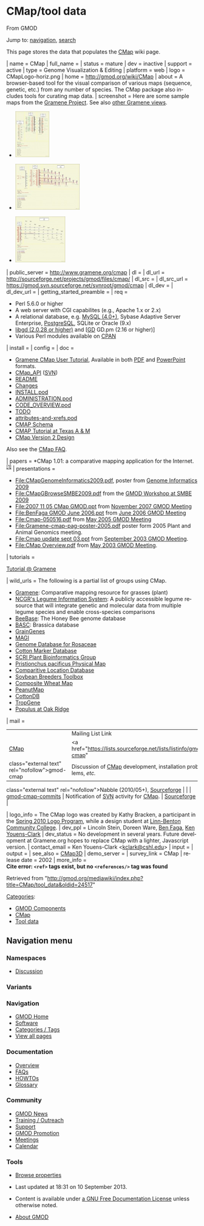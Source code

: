 <div id="mw-page-base" class="noprint">

</div>

<div id="mw-head-base" class="noprint">

</div>

<div id="content" class="mw-body" role="main">

<span id="top"></span>

<div id="mw-js-message" style="display:none;">

</div>

# <span dir="auto">CMap/tool data</span>

<div id="bodyContent">

<div id="siteSub">

From GMOD

</div>

<div id="contentSub">

</div>

<div id="jump-to-nav" class="mw-jump">

Jump to: [navigation](#mw-navigation), [search](#p-search)

</div>

<div id="mw-content-text" class="mw-content-ltr" lang="en" dir="ltr">

This page stores the data that populates the [CMap](../CMap.1 "CMap")
wiki page.

\| name = CMap \| full_name = \| status = mature \|
dev = inactive \| support = active \| type = Genome Visualization &
Editing \| platform = web \| logo = CMapLogo-horiz.png \| home =
<a href="../CMap.1" class="external free"
rel="nofollow">http://gmod.org/wiki/CMap</a> \| about = A browser-based
tool for the visual comparison of various maps (sequence, genetic, etc.)
from any number of species. The CMap package also includes tools for
curating map data. \| screenshot = Here are some sample maps from the
<a href="http://www.gramene.org/" class="external text"
rel="nofollow">Gramene Project</a>. See also
<a href="http://www.gramene.org/cmap/entry.html" class="external text"
rel="nofollow">other Gramene views</a>.

- <div style="width: 235px">

  <div class="thumb" style="width: 230px;">

  <div style="margin:15px auto;">

  <a href="../File:Cmap_sample1.jpg" class="image"><img
  src="https://raw.githubusercontent.com/GMOD/gmod.github.io/main/mediawiki/images/thumb/4/40/Cmap_sample1.jpg/89px-Cmap_sample1.jpg"
  width="89" height="120" alt="Cmap sample1.jpg" /></a>

  </div>

  </div>

  <div class="gallerytext">

  </div>

  </div>

- <div style="width: 235px">

  <div class="thumb" style="width: 230px;">

  <div style="margin:15px auto;">

  <a href="../File:Cmap_sample2.jpg" class="image"><img
  src="https://raw.githubusercontent.com/GMOD/gmod.github.io/main/mediawiki/images/thumb/f/f1/Cmap_sample2.jpg/169px-Cmap_sample2.jpg"
  width="169" height="120" alt="Cmap sample2.jpg" /></a>

  </div>

  </div>

  <div class="gallerytext">

  </div>

  </div>

- <div style="width: 235px">

  <div class="thumb" style="width: 230px;">

  <div style="margin:15px auto;">

  <a href="../File:Cmap_sample3.jpg" class="image"><img
  src="https://raw.githubusercontent.com/GMOD/gmod.github.io/main/mediawiki/images/thumb/1/12/Cmap_sample3.jpg/131px-Cmap_sample3.jpg"
  width="131" height="120" alt="Cmap sample3.jpg" /></a>

  </div>

  </div>

  <div class="gallerytext">

  </div>

  </div>

\| public_server =
<a href="http://www.gramene.org/cmap" class="external free"
rel="nofollow">http://www.gramene.org/cmap</a> \| dl = \| dl_url =
<a href="http://sourceforge.net/projects/gmod/files/cmap/"
class="external free"
rel="nofollow">http://sourceforge.net/projects/gmod/files/cmap/</a> \|
dl_src = \| dl_src_url =
<a href="https://gmod.svn.sourceforge.net/svnroot/gmod/cmap"
class="external free"
rel="nofollow">https://gmod.svn.sourceforge.net/svnroot/gmod/cmap</a> \|
dl_dev = \| dl_dev_url = \| getting_started_preamble = \| req =

- Perl 5.6.0 or higher
- A web server with CGI capabilites (e.g., Apache 1.x or 2.x)
- A relational database, e.g.
  <a href="http://www.mysql.com" class="external text"
  rel="nofollow">MySQL (4.0+)</a>, Sybase Adaptive Server Enterprise,
  [PostgreSQL](../PostgreSQL "PostgreSQL"), SQLite or Oracle (9.x)
- <a href="http://www.boutell.com/gd/" class="external text"
  rel="nofollow">libgd (2.0.28 or higher)</a> and
  \[<a href="http://search.cpan.org/perldoc?GD" class="external text"
  rel="nofollow">GD</a> GD.pm (2.16 or higher)\]
- Various Perl modules available on
  <a href="http://www.cpan.org/" class="external text"
  rel="nofollow">CPAN</a>

\| install = \| config = \| doc =

- <a href="http://www.gramene.org/tutorials/cmap.html"
  class="external text" rel="nofollow">Gramene CMap User Tutorial</a>,
  Available in both
  <a href="http://www.gramene.org/tutorials/cmap_tutorial.pdf"
  class="external text" rel="nofollow">PDF</a> and
  <a href="http://www.gramene.org/tutorials/cmap_tutorial.ppt"
  class="external text" rel="nofollow">PowerPoint</a> formats.
- [CMap_API](../CMap_API "CMap API") (<a
  href="http://gmod.svn.sourceforge.net/viewvc/gmod/cmap/trunk/docs/CMAP_API.pod"
  class="external text" rel="nofollow">SVN</a>)
- <a href="http://gmod.svn.sourceforge.net/viewvc/gmod/cmap/trunk/README"
  class="external text" rel="nofollow">README</a>
- <a href="http://gmod.svn.sourceforge.net/viewvc/gmod/cmap/trunk/Changes"
  class="external text" rel="nofollow">Changes</a>
- <a
  href="http://gmod.svn.sourceforge.net/viewvc/gmod/cmap/trunk/INSTALL.pod"
  class="external text" rel="nofollow">INSTALL.pod</a>
- <a
  href="http://gmod.svn.sourceforge.net/viewvc/gmod/cmap/trunk/docs/ADMINISTRATION.pod"
  class="external text" rel="nofollow">ADMINISTRATION.pod</a>
- <a
  href="http://gmod.svn.sourceforge.net/viewvc/gmod/cmap/trunk/docs/CODE_OVERVIEW.pod"
  class="external text" rel="nofollow">CODE_OVERVIEW.pod</a>
- <a href="http://gmod.svn.sourceforge.net/viewvc/gmod/cmap/trunk/TODO"
  class="external text" rel="nofollow">TODO</a>
- <a
  href="http://gmod.svn.sourceforge.net/viewvc/gmod/cmap/trunk/docs/attributes-and-xrefs.pod"
  class="external text" rel="nofollow">attributes-and-xrefs.pod</a>
- <a
  href="http://gmod.svn.sourceforge.net/viewvc/gmod/cmap/trunk/docs/cmap-schema-desc.html"
  class="external text" rel="nofollow">CMAP Schema</a>
- <a href="http://racerx00.tamu.edu/cmap/tutorial/index.html"
  class="external text" rel="nofollow">CMAP Tutorial at Texas A &amp;
  M</a>
- [CMap Version 2
  Design](../CMap_Version_2_Design "CMap Version 2 Design")

Also see the [CMap FAQ](../CMap_FAQ "CMap FAQ").

\| papers = \*CMap 1.01: a comparative mapping application for the
Internet. <sup>[\[1\]](#cite_note-1)</sup> \| presentations =

- [File:CMapGenomeInformatics2009.pdf](../File:CMapGenomeInformatics2009.pdf "File:CMapGenomeInformatics2009.pdf"),
  poster from <a href="http://meetings.cshl.edu/meetings/info09.shtml"
  class="external text" rel="nofollow">Genome Informatics 2009</a>
- [File:CMapGBrowseSMBE2009.pdf](../File:CMapGBrowseSMBE2009.pdf "File:CMapGBrowseSMBE2009.pdf")
  from the <a
  href="http://ccg.biology.uiowa.edu/smbe/symposia.php?action=view&amp;sym_ID=27"
  class="external text" rel="nofollow">GMOD Workshop at SMBE 2009</a>
- [File:2007 11 05 CMap
  GMOD.ppt](../File:2007_11_05_CMap_GMOD.ppt "File:2007 11 05 CMap GMOD.ppt")
  from [November 2007 GMOD
  Meeting](../November_2007_GMOD_Meeting "November 2007 GMOD Meeting")
- [File:BenFaga GMOD June
  2006.ppt](../File:BenFaga_GMOD_June_2006.ppt "File:BenFaga GMOD June 2006.ppt")
  from [June 2006 GMOD
  Meeting](../June_2006_GMOD_Meeting "June 2006 GMOD Meeting")
- [File:Cmap-050516.pdf](../File:Cmap-050516.pdf "File:Cmap-050516.pdf")
  from [May 2005 GMOD
  Meeting](../May_2005_GMOD_Meeting "May 2005 GMOD Meeting")
- [File:Gramene-cmap-pag-poster-2005.pdf](../File:Gramene-cmap-pag-poster-2005.pdf "File:Gramene-cmap-pag-poster-2005.pdf")
  poster form 2005 Plant and Animal Genomics meeting.
- [File:Cmap update sept
  03.ppt](../File:Cmap_update_sept_03.ppt "File:Cmap update sept 03.ppt")
  from [September 2003 GMOD
  Meeting](../September_2003_GMOD_Meeting "September 2003 GMOD Meeting").
- [File:CMap
  Overview.pdf](../File:CMap_Overview.pdf "File:CMap Overview.pdf") from
  [May 2003 GMOD
  Meeting](../May_2003_GMOD_Meeting "May 2003 GMOD Meeting").

\| tutorials =

<a href="http://www.gramene.org/tutorials/cmap.html"
class="external text" rel="nofollow">Tutorial @ Gramene</a>

\| wild_urls = The following is a partial list of groups using CMap.

- <a href="http://www.gramene.org/cmap" class="external text"
  rel="nofollow">Gramene</a>: Comparative mapping resource for grasses
  (plant)
- <a href="http://www.comparative-legumes.org/" class="external text"
  rel="nofollow">NCGR's Legume Information System</a>: A publicly
  accessible legume resource that will integrate genetic and molecular
  data from multiple legume species and enable cross-species comparisons
- <a href="http://racerx00.tamu.edu/cgi-bin/cmap/viewer"
  class="external text" rel="nofollow">BeeBase</a>: The Honey Bee genome
  database
- <a
  href="http://bioinformatics.pbcbasc.latrobe.edu.au/basc/cgi-bin/index.cgi"
  class="external text" rel="nofollow">BASC</a>: Brassica database
- <a
  href="http://rye.pw.usda.gov/cgi-bin/cmap/map_set_info?map_set_aid=Barley_consensus_2003"
  class="external text" rel="nofollow">GrainGenes</a>
- <a
  href="http://magi.plantgenomics.iastate.edu/cgi-bin/cmap/map_set_info"
  class="external text" rel="nofollow">MAGI</a>
- <a
  href="http://www.bioinfo.wsu.edu/cgi-bin/gdr/cmap/map_set_info?map_set_aid=17"
  class="external text" rel="nofollow">Genome Database for Rosaceae</a>
- <a href="http://www.cottonmarker.org/" class="external text"
  rel="nofollow">Cotton Marker Database</a>
- <a href="http://bioinf.scri.sari.ac.uk/" class="external text"
  rel="nofollow">SCRI Plant Bioinformatics Group</a>
- <a
  href="http://www.pristionchus.org/cgi-bin/cmap/viewer?ref_map_set_aid=PM;ref_map_aids=109"
  class="external text" rel="nofollow">Pristionchus pacificus Physical
  Map</a>
- <a href="http://medvet.angis.org.au/cmap/" class="external text"
  rel="nofollow">Comparitive Location Database</a>
- <a href="http://soybeanbreederstoolbox.org/index.php"
  class="external text" rel="nofollow">Soybean Breeders Toolbox</a>
- <a href="http://map.lab.nig.ac.jp:8080/cmap/" class="external text"
  rel="nofollow">Composite Wheat Map</a>
- <a href="http://peanutgenetics.tamu.edu/cmap/" class="external text"
  rel="nofollow">PeanutMap</a>
- <a href="http://www.cottondb.org/cmap/" class="external text"
  rel="nofollow">CottonDB</a>
- <a href="http://tropgenedb.cirad.fr" class="external text"
  rel="nofollow">TropGene</a>
- <a href="http://cricket.ornl.gov/cgi-bin/cmap/map_set_info"
  class="external text" rel="nofollow">Populus at Oak Ridge</a>

\| mail =

|                                                    |                                                                                   |                                                              |            |
| -------------------------------------------------- | --------------------------------------------------------------------------------- | ------------------------------------------------------------ | ---------- |
|                                                    | Mailing List Link                                                                 | Description                                                  | Archive(s) |
| [CMap](../CMap.1 "CMap")                           | <a href="https://lists.sourceforge.net/lists/listinfo/gmod-cmap"                  |
| class="external text" rel="nofollow">gmod-cmap</a> | Discussion of [CMap](../CMap.1 "CMap") development, installation problems, _etc._ | <a href="http://gmod.827538.n3.nabble.com/CMap-f815601.html" |

class="external text" rel="nofollow">Nabble (2010/05+)</a>, <a href="https://lists.sourceforge.net/lists/listinfo/gmod-cmap"
class="external text" rel="nofollow">Sourceforge</a> |
| | <a href="https://lists.sourceforge.net/lists/listinfo/gmod-cmap-commits"
class="external text" rel="nofollow">gmod-cmap-commits</a> | Notification of <a href="../SVN" class="mw-redirect" title="SVN">SVN</a> activity for [CMap](../CMap.1 "CMap"). | <a
href="http://sourceforge.net/mailarchive/forum.php?forum_name=gmod-cmap-commits"
class="external text" rel="nofollow">Sourceforge</a> |

\| logo_info = The CMap logo was created by Kathy Bracken, a participant
in the [Spring 2010 Logo
Program](../Spring_2010_Logo_Program "Spring 2010 Logo Program"), while
a design student at
<a href="http://www.linn-benton.edu" class="external text"
rel="nofollow">Linn-Benton Community College</a>. \| dev_ppl = Lincoln
Stein, Doreen Ware, [Ben Faga](../User%3AFaga "User%3AFaga"),
<a href="mailto:kclark@cshl.edu" class="external text"
rel="nofollow">Ken Youens-Clark</a> \| dev_status = No development in
several years. Future development at Gramene.org hopes to replace CMap
with a lighter, Javascript version. \| contact_email = Ken Youens-Clark
\<kclark@cshl.edu\> \| input = \| output = \| see_also =
[CMap3D](../CMap3D "CMap3D") \| demo_server = \| survey_link = CMap \|
release date = 2002 \| more_info =  
**Cite error: `<ref>` tags exist, but no `<references/>` tag was found**

</div>

<div class="printfooter">

Retrieved from
"<http://gmod.org/mediawiki/index.php?title=CMap/tool_data&oldid=24517>"

</div>

<div id="catlinks" class="catlinks">

<div id="mw-normal-catlinks" class="mw-normal-catlinks">

[Categories](../Special%3ACategories "Special%3ACategories"):

- [GMOD
  Components](../Category%3AGMOD_Components "Category%3AGMOD Components")
- [CMap](../Category%3ACMap "Category%3ACMap")
- [Tool data](../Category%3ATool_data "Category%3ATool data")

</div>

</div>

<div class="visualClear">

</div>

</div>

</div>

<div id="mw-navigation">

## Navigation menu

<div id="mw-head">

<div id="left-navigation">

<div id="p-namespaces" class="vectorTabs" role="navigation"
aria-labelledby="p-namespaces-label">

### Namespaces

- <span id="ca-talk"><a
  href="http://gmod.org/mediawiki/index.php?title=Talk:CMap/tool_data&amp;action=edit&amp;redlink=1"
  accesskey="t"
  title="Discussion about the content page [t]">Discussion</a></span>

</div>

<div id="p-variants" class="vectorMenu emptyPortlet" role="navigation"
aria-labelledby="p-variants-label">

###

### Variants[](#)

<div class="menu">

</div>

</div>

</div>

</div>

</div>

</div>

<div id="mw-panel">

<div id="p-logo" role="banner">

<a href="../Main_Page"
style="background-image: url(../../images/GMOD-cogs.png);"
title="Visit the main page"></a>

</div>

<div id="p-Navigation" class="portal" role="navigation"
aria-labelledby="p-Navigation-label">

### Navigation

<div class="body">

- <span id="n-GMOD-Home">[GMOD Home](../Main_Page)</span>
- <span id="n-Software">[Software](../GMOD_Components)</span>
- <span id="n-Categories-.2F-Tags">[Categories /
  Tags](../Categories)</span>
- <span id="n-View-all-pages">[View all
  pages](../Special:AllPages)</span>

</div>

</div>

<div id="p-Documentation" class="portal" role="navigation"
aria-labelledby="p-Documentation-label">

### Documentation

<div class="body">

- <span id="n-Overview">[Overview](../Overview)</span>
- <span id="n-FAQs">[FAQs](../Category%3AFAQ)</span>
- <span id="n-HOWTOs">[HOWTOs](../Category%3AHOWTO)</span>
- <span id="n-Glossary">[Glossary](../Glossary)</span>

</div>

</div>

<div id="p-Community" class="portal" role="navigation"
aria-labelledby="p-Community-label">

### Community

<div class="body">

- <span id="n-GMOD-News">[GMOD News](../GMOD_News)</span>
- <span id="n-Training-.2F-Outreach">[Training /
  Outreach](../Training_and_Outreach)</span>
- <span id="n-Support">[Support](../Support)</span>
- <span id="n-GMOD-Promotion">[GMOD Promotion](../GMOD_Promotion)</span>
- <span id="n-Meetings">[Meetings](../Meetings)</span>
- <span id="n-Calendar">[Calendar](../Calendar)</span>

</div>

</div>

<div id="p-tb" class="portal" role="navigation"
aria-labelledby="p-tb-label">

### Tools

<div class="body">

- <span id="t-smwbrowselink"><a href="../Special%3ABrowse/CMap-2Ftool_data" rel="smw-browse">Browse
  properties</a></span>

</div>

</div>

</div>

</div>

<div id="footer" role="contentinfo">

- <span id="footer-info-lastmod">Last updated at 18:31 on 10 September 2013.</span>
<!-- - <span id="footer-info-viewcount">54,577 page views.</span> -->
- <span id="footer-info-copyright">Content is available under
  <a href="http://www.gnu.org/licenses/fdl-1.3.html" class="external"
  rel="nofollow">a GNU Free Documentation License</a> unless otherwise
  noted.</span>

<!-- -->

- <span id="footer-places-about">[About
  GMOD](../GMOD%3AAbout "GMOD%3AAbout")</span>

<!-- -->

</div>
